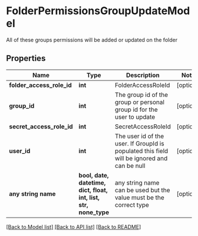# FolderPermissionsGroupUpdateModel

All of these groups permissions will be added or updated on the folder

## Properties
Name | Type | Description | Notes
------------ | ------------- | ------------- | -------------
**folder_access_role_id** | **int** | FolderAccessRoleId | [optional] 
**group_id** | **int** | The group id of the group or personal group id for the user to update | [optional] 
**secret_access_role_id** | **int** | SecretAccessRoleId | [optional] 
**user_id** | **int** | The user id of the user.  If GroupId is populated this field will be ignored and can be null | [optional] 
**any string name** | **bool, date, datetime, dict, float, int, list, str, none_type** | any string name can be used but the value must be the correct type | [optional]

[[Back to Model list]](../README.md#documentation-for-models) [[Back to API list]](../README.md#documentation-for-api-endpoints) [[Back to README]](../README.md)


